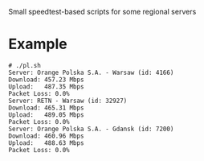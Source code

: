 Small speedtest-based scripts for some regional servers

# Example

```
# ./pl.sh
Server: Orange Polska S.A. - Warsaw (id: 4166)
Download: 457.23 Mbps
Upload:   487.35 Mbps
Packet Loss: 0.0%
Server: RETN - Warsaw (id: 32927)
Download: 465.31 Mbps
Upload:   489.05 Mbps
Packet Loss: 0.0%
Server: Orange Polska S.A. - Gdansk (id: 7200)
Download: 460.96 Mbps
Upload:   488.63 Mbps
Packet Loss: 0.0%

```
